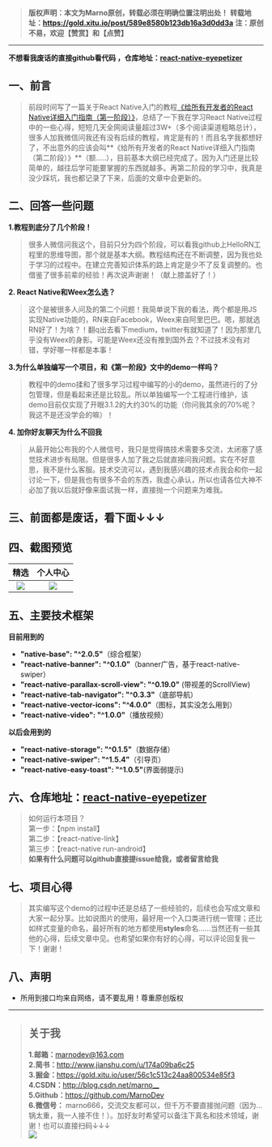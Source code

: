 >**版权声明：本文为Marno原创，转载必须在明确位置注明出处！**
>**转载地址：<https://gold.xitu.io/post/589e8580b123db16a3d0dd3a>**
>**注：原创不易，欢迎【赞赏】和【点赞】**

******

**不想看我废话的直接github看代码 ，仓库地址：[react-native-eyepetizer](https://github.com/MarnoDev/react-native-eyepetizer)**

## 一、前言
> 前段时间写了一篇关于React Native入门的教程[《给所有开发者的React Native详细入门指南（第一阶段）》](http://www.jianshu.com/p/fa0874be0827)，总结了一下我在学习React Native过程中的一些心得，短短几天全网阅读量超过3W+（多个阅读渠道粗略总计），很多人加我微信问我还有没有后续的教程，肯定是有的！而且名字我都想好了，不出意外的应该会叫**《给所有开发者的React Native详细入门指南（第二阶段）》**（额.....），目前基本大纲已经完成了。因为入门还是比较简单的，越往后学可能要掌握的东西就越多。再第二阶段的学习中，我真是没少踩坑，我也都记录了下来，后面的文章中会更新的。

## 二、回答一些问题
**1.教程到底分了几个阶段！**
> 很多人微信问我这个，目前只分为四个阶段，可以看我github上HelloRN工程里的思维导图，那个就是基本大纲。教程结构还在不断调整，因为我也处于学习的过程中。在建立完善知识体系的路上肯定是少不了反复调整的。也借鉴了很多前辈的经验！再次说声谢谢！（献上膝盖好了！）

**2. React Native和Weex怎么选？**
> 这个是被很多人问及的第二个问题！我简单说下我的看法，两个都是用JS实现Native功能的，RN来自Facebook，Weex来自阿里巴巴。嗯，那就选RN好了！为啥？！翻q出去看下medium，twitter有就知道了！因为那里几乎没有Weex的身影。可能是Weex还没有推到国外去？不过技术没有对错，学好哪一样都是本事！

**3.为什么单独编写一个项目，和《第一阶段》文中的demo一样吗？**
> 教程中的demo揉和了很多学习过程中编写的小的demo，虽然进行的了分包管理，但是看起来还是比较乱。所以单独编写一个工程进行维护，该demo目前仅实现了开眼3.1.2的大约30%的功能（你问我其余的70%呢？我这不是还没学会的嘛）！

**4. 加你好友聊天为什么不回我**
> 从最开始公布我的个人微信号，我只是觉得搞技术需要多交流，太闭塞了感觉技术进步有局限。但是很多人加了我之后就直接问我问题。实在不好意思，我不是什么客服。技术交流可以，遇到我感兴趣的技术点我会和你一起讨论一下，但是我也有很多不会的东西，我虚心承认，所以也请各位大神不必加了我以后就好像来面试我一样，直接抛一个问题来为难我。

## 三、前面都是废话，看下面↓↓↓


## 四、截图预览

|精选|个人中心|
|:--:|:--:|
|![](http://upload-images.jianshu.io/upload_images/960283-583c7792d46cc6ab.gif?imageMogr2/auto-orient/strip)|![](http://upload-images.jianshu.io/upload_images/960283-36ece9d8eef26323.gif?imageMogr2/auto-orient/strip)|

## 五、主要技术框架
**目前用到的**
- **"native-base": "^2.0.5"**（综合框架）
- **"react-native-banner": "^0.1.0"**（banner广告，基于react-native-swiper）
- **"react-native-parallax-scroll-view": "^0.19.0"** (带视差的ScrollView)
- **"react-native-tab-navigator": "^0.3.3"**（底部导航）
- **"react-native-vector-icons": "^4.0.0"**（图标，其实没怎么用到）
- **"react-native-video": "^1.0.0"**（播放视频）

**以后会用到的**
- **"react-native-storage": "^0.1.5"**（数据存储）
- **"react-native-swiper": "^1.5.4"**（引导页）
- **"react-native-easy-toast": "^1.0.5"**(界面弱提示)

## 六、仓库地址：[react-native-eyepetizer](https://github.com/MarnoDev/react-native-eyepetizer)
> 如何运行本项目？</br>第一步：【npm install】</br>第二步：【react-native-link】</br>第三步：【react-native run-android】</br>**如果有什么问题可以github直接提issue给我，或者留言给我**

## 七、项目心得
> 其实编写这个demo的过程中还是总结了一些经验的，后续也会写成文章和大家一起分享。比如说图片的使用，最好用一个入口类进行统一管理；还比如样式变量的命名，最好所有的地方都使用**styles**命名......当然还有一些其他的心得，后续文章中见。也希望如果你有好的心得，可以评论回复我一下！谢谢！

## 八、声明
-  所用到接口均来自网络，请不要乱用！尊重原创版权

******
>## 关于我
> **1.邮箱：**<marnodev@163.com></br>**2.简书：**<http://www.jianshu.com/u/174a09ba6c25></br>**3.掘金：**<https://gold.xitu.io/user/56c1c513c24aa800534e85f3></br>**4.CSDN：**<http://blog.csdn.net/marno__></br>**5.Github：**<https://github.com/MarnoDev></br> **6.微信号：** marno666，交流交友都可以，但千万不要直接抛问题（因为...锅太重，我一人接不住！）。加好友时希望可以备注下真名和技术领域，谢谢！也可以直接扫码↓↓↓</br>
>![](http://upload-images.jianshu.io/upload_images/960283-e0c4fc1db35593f6.png?imageMogr2/auto-orient/strip%7CimageView2/2/w/1080/q/50)